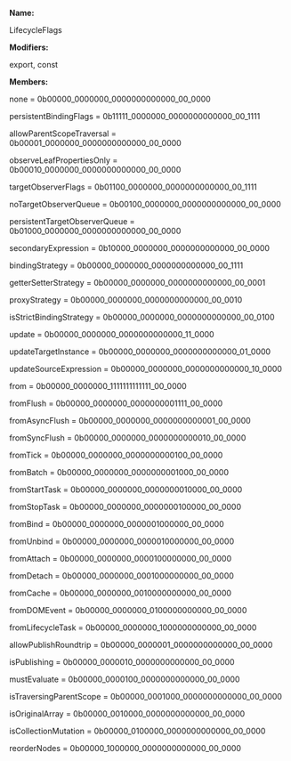 **Name:**

LifecycleFlags

**Modifiers:**

export, const

**Members:**

none = 0b00000_0000000_0000000000000_00_0000

persistentBindingFlags = 0b11111_0000000_0000000000000_00_1111

allowParentScopeTraversal = 0b00001_0000000_0000000000000_00_0000

observeLeafPropertiesOnly = 0b00010_0000000_0000000000000_00_0000

targetObserverFlags = 0b01100_0000000_0000000000000_00_1111

noTargetObserverQueue = 0b00100_0000000_0000000000000_00_0000

persistentTargetObserverQueue = 0b01000_0000000_0000000000000_00_0000

secondaryExpression = 0b10000_0000000_0000000000000_00_0000

bindingStrategy = 0b00000_0000000_0000000000000_00_1111

getterSetterStrategy = 0b00000_0000000_0000000000000_00_0001

proxyStrategy = 0b00000_0000000_0000000000000_00_0010

isStrictBindingStrategy = 0b00000_0000000_0000000000000_00_0100

update = 0b00000_0000000_0000000000000_11_0000

updateTargetInstance = 0b00000_0000000_0000000000000_01_0000

updateSourceExpression = 0b00000_0000000_0000000000000_10_0000

from = 0b00000_0000000_1111111111111_00_0000

fromFlush = 0b00000_0000000_0000000001111_00_0000

fromAsyncFlush = 0b00000_0000000_0000000000001_00_0000

fromSyncFlush = 0b00000_0000000_0000000000010_00_0000

fromTick = 0b00000_0000000_0000000000100_00_0000

fromBatch = 0b00000_0000000_0000000001000_00_0000

fromStartTask = 0b00000_0000000_0000000010000_00_0000

fromStopTask = 0b00000_0000000_0000000100000_00_0000

fromBind = 0b00000_0000000_0000001000000_00_0000

fromUnbind = 0b00000_0000000_0000010000000_00_0000

fromAttach = 0b00000_0000000_0000100000000_00_0000

fromDetach = 0b00000_0000000_0001000000000_00_0000

fromCache = 0b00000_0000000_0010000000000_00_0000

fromDOMEvent = 0b00000_0000000_0100000000000_00_0000

fromLifecycleTask = 0b00000_0000000_1000000000000_00_0000

allowPublishRoundtrip = 0b00000_0000001_0000000000000_00_0000

isPublishing = 0b00000_0000010_0000000000000_00_0000

mustEvaluate = 0b00000_0000100_0000000000000_00_0000

isTraversingParentScope = 0b00000_0001000_0000000000000_00_0000

isOriginalArray = 0b00000_0010000_0000000000000_00_0000

isCollectionMutation = 0b00000_0100000_0000000000000_00_0000

reorderNodes = 0b00000_1000000_0000000000000_00_0000

